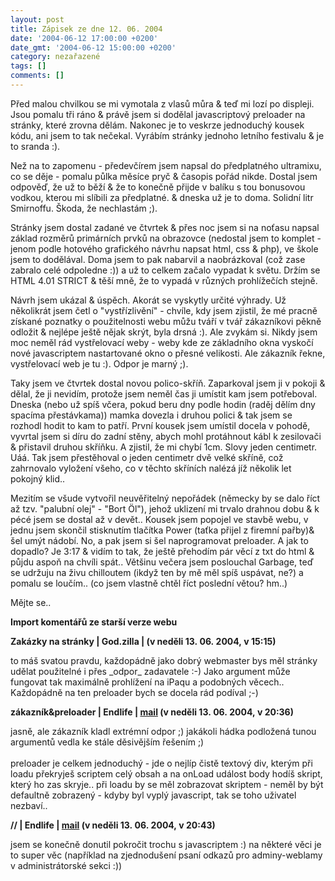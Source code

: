 ```yaml
---
layout: post
title: Zápisek ze dne 12. 06. 2004
date: '2004-06-12 17:00:00 +0200'
date_gmt: '2004-06-12 15:00:00 +0200'
category: nezařazené
tags: []
comments: []
---
```

<p>Před malou chvilkou se mi vymotala z vlasů můra &amp; teď mi lozí po displeji.  Jsou pomalu tři ráno &amp; právě jsem si dodělal javascriptový preloader  na stránky, které zrovna dělám. Nakonec je to veskrze jednoduchý kousek  kódu, ani jsem to tak nečekal. Vyrábím stránky jednoho letního festivalu &amp;  je to sranda :).</p>
<p>Než na to zapomenu - předevčírem jsem napsal do předplatného ultramixu, co se  děje - pomalu půlka měsíce pryč &amp; časopis pořád nikde. Dostal jsem odpověď, že  už to běží &amp; že to konečně přijde v balíku s tou bonusovou vodkou, kterou mi slíbili  za předplatné. &amp; dneska už je to doma. Solidní litr Smirnoffu. Škoda, že  nechlastám ;).</p>
<p>Stránky jsem dostal zadané ve čtvrtek &amp; přes noc jsem si na noťasu napsal  základ rozměrů primárních prvků na obrazovce (nedostal jsem to komplet - jenom  podle hotového grafického návrhu napsat html, css &amp; php), ve škole jsem to  dodělával. Doma  jsem to pak nabarvil a naobrázkoval (což zase zabralo celé odpoledne :)) a  už to celkem začalo vypadat k světu. Držím se HTML 4.01 STRICT &amp; těší mně,  že to vypadá v různých prohlížečích stejně.</p>
<p>Návrh jsem ukázal &amp; úspěch. Akorát se vyskytly určité výhrady. Už několikrát  jsem četl o &quot;vystřízlivění&quot; - chvíle, kdy jsem zjistil, že mé pracně  získané poznatky o použitelnosti webu můžu tváří v tvář zákazníkovi pěkně  odložit &amp; nejlépe ještě nějak skrýt, byla drsná :). Ale zvykám si. Nikdy jsem  moc neměl rád vystřelovací weby - weby kde ze základního okna vyskočí nové  javascriptem nastartované okno o přesné velikosti. Ale zákazník řekne, vystřelovací  web je tu :). Odpor je marný ;).</p>
<p>Taky jsem ve čtvrtek dostal novou polico-skříň. Zaparkoval jsem ji v pokoji &amp; dělal,  že ji nevidím, protože jsem neměl čas ji umístit kam jsem potřeboval. Dneska (nebo  už spíš včera, pokud beru dny podle hodin (raděj dělím dny spacíma přestávkama))  mamka dovezla i druhou polici &amp; tak jsem se rozhodl hodit to kam to patří.  První kousek jsem umístil docela v pohodě, vyvrtal jsem si díru do zadní stěny, abych  mohl protáhnout kábl k zesilovači &amp; přistavil druhou skříňku. A zjistil, že mi chybí  1cm. Slovy jeden centimetr. Uáá. Tak jsem přestěhoval o jeden centimetr dvě velké  skříně, což zahrnovalo vyložení všeho, co v těchto skříních nalézá jíž několik let  pokojný klid..</p>
<p>Mezitím se všude vytvořil neuvěřitelný nepořádek (německy by se dalo říct až  tzv. &quot;palubní olej&quot; - &quot;Bort Öl&quot;), jehož uklizení mi trvalo  drahnou dobu &amp; k pécé jsem se dostal až v devět.. Kousek jsem popojel  ve stavbě webu, v jednu jsem skončil stisknutím tlačítka Power (taťka přijel  z firemní pařby)&amp; šel umýt nádobí. No, a pak jsem si šel naprogramovat preloader.  A jak to dopadlo? Je 3:17 &amp; vidím to tak, že ještě přehodím pár věcí z txt  do html &amp; půjdu aspoň na chvíli spát.. Většinu večera jsem poslouchal Garbage,  teď se udržuju na živu chilloutem (ikdyž ten by mě měl spíš uspávat, ne?)  a pomalu se loučím.. (co jsem vlastně chtěl říct poslední větou? hm..)</p>
<p>Mějte se..</p>
<div class="import-komentaru">
<p><strong>Import komentářů ze starší verze webu</strong></p>
<div class="comment">
<p style="font-weight:bold"><span class="compredmet">Zakázky na stránky</span> | <span class="comname">God.zilla</span> | (v&nbsp;neděli&nbsp;13.&nbsp;06.&nbsp;2004,&nbsp;v&nbsp;15:15)</p>
<p>to máš svatou pravdu, každopádně jako dobrý webmaster bys měl stránky udělat použitelné i přes _odpor_ zadavatele :-) Jako argument může fungovat tak maximálně prohlížení na iPaqu a podobných věcech.. Každopádně na ten preloader bych se docela rád podíval ;-) </p>
</div>
<div class="comment">
<p style="font-weight:bold"><span class="compredmet">zákazník&amp;preloader</span> | <span class="comname">Endlife</span> |  <a href="mailto:jan.martinek@post.cz">mail</a> (v&nbsp;neděli&nbsp;13.&nbsp;06.&nbsp;2004,&nbsp;v&nbsp;20:36)</p>
<p>jasně, ale zákazník kladl extrémní odpor ;) jakákoli hádka podložená tunou argumentů vedla ke stále děsivějším řešením ;) <br>  <br> preloader je celkem jednoduchý - jde o nejlíp čistě textový div, kterým při loadu překryješ scriptem celý obsah a na onLoad událost body hodíš skript, který ho zas skryje.. při loadu by se měl zobrazovat skriptem - neměl by být defaultně zobrazený - kdyby byl vyplý javascript, tak se toho uživatel nezbaví.. </p>
</div>
<div class="comment">
<p style="font-weight:bold"><span class="compredmet">//</span> | <span class="comname">Endlife</span> |  <a href="mailto:jan.martinek@post.cz">mail</a> (v&nbsp;neděli&nbsp;13.&nbsp;06.&nbsp;2004,&nbsp;v&nbsp;20:43)</p>
<p>jsem se konečně donutil pokročit trochu s javascriptem :) na některé věci je to super věc (například na zjednodušení psaní odkazů pro adminy-weblamy v administrátorské sekci :)) </p>
</div>
</div>
